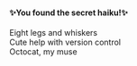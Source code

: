 #### ✨You found the secret haiku!✨
   Eight legs and whiskers  
   Cute help with version control  
   Octocat, my muse
